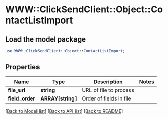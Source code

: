 # WWW::ClickSendClient::Object::ContactListImport

## Load the model package
```perl
use WWW::ClickSendClient::Object::ContactListImport;
```

## Properties
Name | Type | Description | Notes
------------ | ------------- | ------------- | -------------
**file_url** | **string** | URL of file to process | 
**field_order** | **ARRAY[string]** | Order of fields in file | 

[[Back to Model list]](../README.md#documentation-for-models) [[Back to API list]](../README.md#documentation-for-api-endpoints) [[Back to README]](../README.md)


